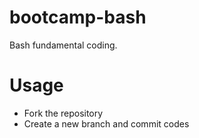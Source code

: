 # bootcamp-bash
Bash fundamental coding.

# Usage

* Fork the repository
* Create a new branch and commit codes

